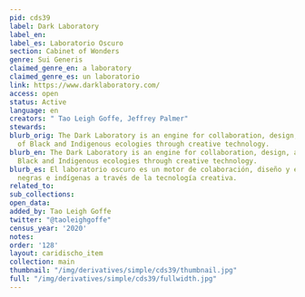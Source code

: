 ```yaml
---
pid: cds39
label: Dark Laboratory
label_en:
label_es: Laboratorio Oscuro
section: Cabinet of Wonders
genre: Sui Generis
claimed_genre_en: a laboratory
claimed_genre_es: un laboratorio
link: https://www.darklaboratory.com/
access: open
status: Active
language: en
creators: " Tao Leigh Goffe, Jeffrey Palmer"
stewards:
blurb_orig: The Dark Laboratory is an engine for collaboration, design, and study
  of Black and Indigenous ecologies through creative technology.
blurb_en: The Dark Laboratory is an engine for collaboration, design, and study of
  Black and Indigenous ecologies through creative technology.
blurb_es: El laboratorio oscuro es un motor de colaboración, diseño y estudio de ecologías
  negras e indígenas a través de la tecnología creativa.
related_to:
sub_collections:
open_data:
added_by: Tao Leigh Goffe
twitter: "@taoleighgoffe"
census_year: '2020'
notes:
order: '128'
layout: caridischo_item
collection: main
thumbnail: "/img/derivatives/simple/cds39/thumbnail.jpg"
full: "/img/derivatives/simple/cds39/fullwidth.jpg"
---
```

